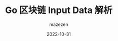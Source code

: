 ---
layout: post
title: "Go 区块链 Input Data 解析"
date:    2022-10-31
tags: [区块链]
comments: true
author: mazezen
---